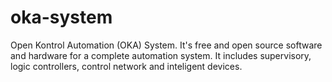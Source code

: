 # oka-system
Open Kontrol Automation (OKA) System. It's free and open source software and hardware for a complete automation system. It includes supervisory, logic controllers, control network and inteligent devices.
